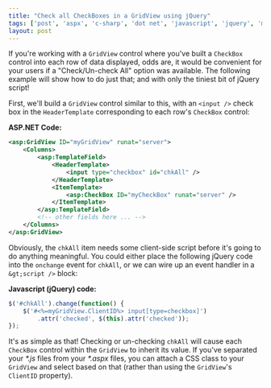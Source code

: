 ```yaml
---
title: "Check all CheckBoxes in a GridView using jQuery"
tags: ['post', 'aspx', 'c-sharp', 'dot net', 'javascript', 'jquery', 'my-software']
layout: post
---
```


If you're working with a `GridView` control where you've built a
`CheckBox` control into each row of data displayed, odds are, it would
be convenient for your users if a "Check/Un-check All" option was
available. The following example will show how to do just that; and with
only the tiniest bit of jQuery script!<!--more-->

First, we'll build a `GridView` control similar to this, with an
`<input />` check box in the `HeaderTemplate` corresponding to each
row's `CheckBox` control:

**ASP.NET Code:**

```xml
<asp:GridView ID="myGridView" runat="server">
	<Columns>
		<asp:TemplateField>
			<HeaderTemplate>
				<input type="checkbox" id="chkAll" />
			</HeaderTemplate>
			<ItemTemplate>
				<asp:CheckBox ID="myCheckBox" runat="server" />
			</ItemTemplate>
		</asp:TemplateField>
		<!-- other fields here ... -->
	</Columns>
</asp:GridView>
```

Obviously, the `chkAll` item needs some client-side script before it's
going to do anything meaningful. You could either place the following
jQuery code into the `onchange` event for `chkAll`, or we can wire up an
event handler in a `&gt;script />` block:

**Javascript (jQuery) code:**

```js
$('#chkAll').change(function() {
	$('#<%=myGridView.ClientID%> input[type=checkbox]')
		.attr('checked', $(this).attr('checked'));
});
```

It's as simple as that! Checking or un-checking `chkAll` will cause each
`CheckBox` control within the `GridView` to inherit its value. If you've
separated your *\*.js* files from your *\*.aspx* files, you can attach a
CSS class to your `GridView` and select based on that (rather than using
the `GridView`'s `ClientID` property).
